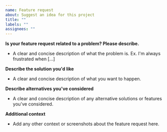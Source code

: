 ```yaml
---
name: Feature request
about: Suggest an idea for this project
title: ""
labels: ""
assignees: ""
---
```


**Is your feature request related to a problem? Please describe.**

- A clear and concise description of what the problem is. Ex. I'm always frustrated when [...]

**Describe the solution you'd like**

- A clear and concise description of what you want to happen.

**Describe alternatives you've considered**

- A clear and concise description of any alternative solutions or features you've considered.

**Additional context**

- Add any other context or screenshots about the feature request here.
